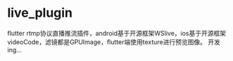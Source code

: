 # live_plugin

flutter rtmp协议直播推流插件，android基于开源框架WSlive，ios基于开源框架videoCode，滤镜都是GPUImage，flutter端使用texture进行预览图像。
开发ing...

